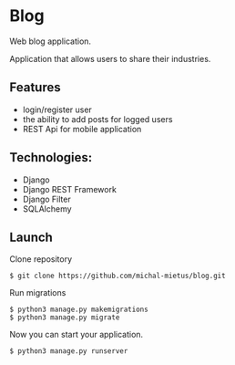 # Blog

Web blog application.

Application that allows users to share their industries.

## Features
* login/register user
* the ability to add posts for logged users
* REST Api for mobile application


## Technologies:
  - Django
  - Django REST Framework
  - Django Filter
  - SQLAlchemy
  
## Launch
Clone repository
```
$ git clone https://github.com/michal-mietus/blog.git
```

Run migrations
```
$ python3 manage.py makemigrations
$ python3 manage.py migrate
```

Now you can start your application.
```
$ python3 manage.py runserver
```
